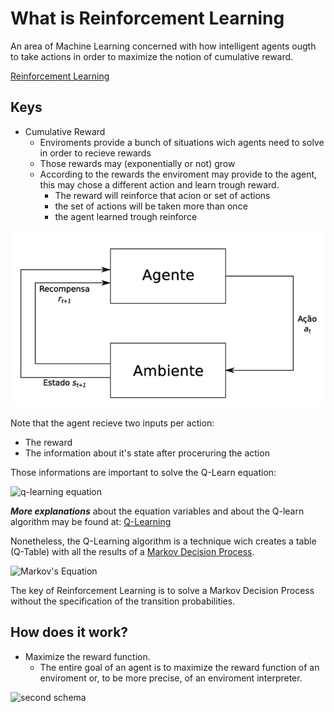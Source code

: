 # What is Reinforcement Learning

An area of Machine Learning concerned with how intelligent agents ougth to take actions in order to maximize the notion of cumulative reward.

[Reinforcement Learning](https://en.wikipedia.org/wiki/Reinforcement_learning#:~:text=Reinforcement%20learning%20(RL)%20is%20an,supervised%20learning%20and%20unsupervised%20learning.)

## Keys
- Cumulative Reward
  - Enviroments provide a bunch of situations wich agents need to solve in order to recieve rewards
  - Those rewards may (exponentially or not) grow
  - According to the rewards the enviroment may provide to the agent, this may chose a different action and learn trough reward.
    - The reward will reinforce that acion or set of actions
    - the set of actions will be taken more than once
    - the agent learned trough reinforce

![schema](esquema.png)

Note that the agent recieve two inputs per action:
- The reward
- The information about it's state after proceruring the action

Those informations are important to solve the Q-Learn equation:

![q-learning equation](https://wikimedia.org/api/rest_v1/media/math/render/svg/678cb558a9d59c33ef4810c9618baf34a9577686)

**_More explanations_** about the equation variables and about the Q-learn algorithm may be found at: [Q-Learning](https://en.wikipedia.org/wiki/Q-learning)

Nonetheless, the Q-Learning algorithm is a technique wich creates a table (Q-Table) with all the results of a [Markov Decision Process](https://en.wikipedia.org/wiki/Markov_decision_process).

![Markov's Equation](https://wikimedia.org/api/rest_v1/media/math/render/svg/63b502aafbe6ea1585231222ea3783f40f0808a9)

The key of Reinforcement Learning is to solve a Markov Decision Process without the specification of the transition probabilities.

## How does it work?

- Maximize the reward function.
  - The entire goal of an agent is to maximize the reward function of an enviroment or, to be more precise, of an enviroment interpreter.

![second schema](https://upload.wikimedia.org/wikipedia/commons/thumb/1/1b/Reinforcement_learning_diagram.svg/375px-Reinforcement_learning_diagram.svg.png)

